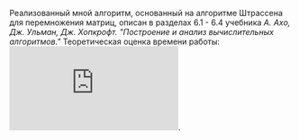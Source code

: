 Реализованный мной алгоритм, основанный на алгоритме Штрассена для перемножения матриц, описан в разделах 6.1 - 6.4 учебника *А. Ахо, Дж. Ульман, Дж. Хопкрофт. "Построение и анализ вычислительных алгоритмов."*
Теоретическая оценка времени работы: ![complexity](https://latex.codecogs.com/gif.latex?O%28n%5E%7Blog_2%207%7D%29%5Capprox%20O%28n%5E%7B2.81%7D%29).
